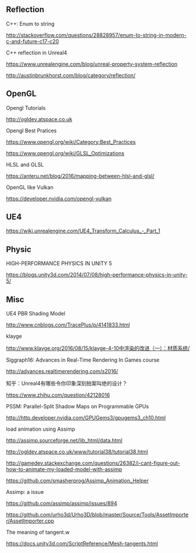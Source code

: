 ## Reflection



C++: Enum to string

http://stackoverflow.com/questions/28828957/enum-to-string-in-modern-c-and-future-c17-c20



C++ reflection in Unreal4

https://www.unrealengine.com/blog/unreal-property-system-reflection



http://austinbrunkhorst.com/blog/category/reflection/



## OpenGL



Opengl Tutorials

http://ogldev.atspace.co.uk



Opengl Best Pratices

https://www.opengl.org/wiki/Category:Best_Practices

https://www.opengl.org/wiki/GLSL_Optimizations



HLSL and GLSL

https://anteru.net/blog/2016/mapping-between-hlsl-and-glsl/



OpenGL like Vulkan

https://developer.nvidia.com/opengl-vulkan



## UE4

https://wiki.unrealengine.com/UE4_Transform_Calculus_-_Part_1



## Physic

HIGH-PERFORMANCE PHYSICS IN UNITY 5

https://blogs.unity3d.com/2014/07/08/high-performance-physics-in-unity-5/



## Misc



UE4 PBR Shading Model

http://www.cnblogs.com/TracePlus/p/4141833.html



klayge

http://www.klayge.org/2016/08/15/klayge-4-10中渲染的改进（一）：材质系统/



Siggraph16: Advances in Real-Time Rendering In Games course

http://advances.realtimerendering.com/s2016/



知乎：Unreal4有哪些令你印象深刻拍案叫绝的设计？

https://www.zhihu.com/question/42128016



PSSM: Parallel-Split Shadow Maps on Programmable GPUs

http://http.developer.nvidia.com/GPUGems3/gpugems3_ch10.html



load animation using Assimp

http://assimp.sourceforge.net/lib_html/data.html

http://ogldev.atspace.co.uk/www/tutorial38/tutorial38.html

http://gamedev.stackexchange.com/questions/26382/i-cant-figure-out-how-to-animate-my-loaded-model-with-assimp

https://github.com/smasherprog/Assimp_Animation_Helper



Assimp: a issue

https://github.com/assimp/assimp/issues/894

https://github.com/urho3d/Urho3D/blob/master/Source/Tools/AssetImporter/AssetImporter.cpp



The meaning of tangent.w

https://docs.unity3d.com/ScriptReference/Mesh-tangents.html